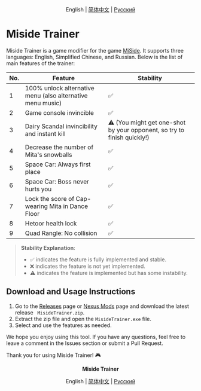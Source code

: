 <div align="center">
    English | <a href="README_ZH-CN.md">简体中文</a> | <a href="README_RU.md">Русский</a>
</div>

# Miside Trainer

Miside Trainer is a game modifier for the game [MiSide](https://store.steampowered.com/app/2527500/MiSide). It supports three languages: English, Simplified Chinese, and Russian. Below is the list of main features of the trainer:

| No. | Feature           | Stability     |
|-----|-------------------|---------------|
| 1   | 100% unlock alternative menu (also alternative menu music) | ✅            |
| 2 | Game console invincible | ✅ |
| 3   | Dairy Scandal invincibility and instant kill | ⚠️ (You might get one-shot by your opponent, so try to finish quickly!) |
| 4   | Decrease the number of Mita's snowballs | ✅           |
| 5 | Space Car: Always first place | ✅ |
| 6 | Space Car: Boss never hurts you | ✅ |
| 7   | Lock the score of Cap-wearing Mita in Dance Floor | ✅            |
| 8   | Hetoor health lock | ✅            |
| 9 | Quad Rangle: No collision | ✅ |

> **Stability Explanation**:
> 
> - ✅ indicates the feature is fully implemented and stable.
> - ❌ indicates the feature is not yet implemented.
> - ⚠️ indicates the feature is implemented but has some instability.

## Download and Usage Instructions

1. Go to the [Releases](https://github.com/CN-Scars/MisideTrainer/releases) page or [Nexus Mods](https://www.nexusmods.com/miside/mods/339?tab=files) page and download the latest release ` MisideTrainer.zip`.
2. Extract the zip file and open the `MisideTrainer.exe` file.
3. Select and use the features as needed.

We hope you enjoy using this tool. If you have any questions, feel free to leave a comment in the Issues section or submit a Pull Request.

Thank you for using Miside Trainer! 🎮

<div align="center">
    <p><strong>Miside Trainer</strong></p> English | <a href="README_ZH-CN.md">简体中文</a> | <a href="README_RU.md">Русский</a>
</div>